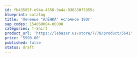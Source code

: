 ```yaml
---
id: fb43585f-e94a-4558-9a4a-838830f3855c
blueprint: catalog
title: 'Печенье "АЛЁНКА" молочное 190г'
sap_codes: 154060004-00008
categories: T-Shirt
product_url: 'https://lebazar.uz/store/7/78/product/5641'
price: '5990.00'
published: false
status: draft
---
```

